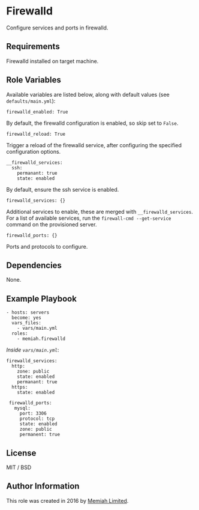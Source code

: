 Firewalld
==================

Configure services and ports in firewalld.

Requirements
------------

Firewalld installed on target machine.

Role Variables
--------------

Available variables are listed below, along with default values (see 
`defaults/main.yml`):

    firewalld_enabled: True

By default, the firewalld configuration is enabled, so skip set to `False`. 

    firewalld_reload: True

Trigger a reload of the firewalld service, after configuring the specified configuration options.

    __firewalld_services:
      ssh:
        permanant: true
        state: enabled

By default, ensure the ssh service is enabled.

    firewalld_services: {}

Additional services to enable, these are merged with `__firewalld_services`. 
For a list of available services, run the `firewall-cmd --get-service` command on the provisioned server.

    firewalld_ports: {}

Ports and protocols to configure.

Dependencies
------------

None.

Example Playbook
----------------

    - hosts: servers
      become: yes
      vars_files:
        - vars/main.yml
      roles:
        - memiah.firewalld

*Inside `vars/main.yml`*:

    firewalld_services:
      http:
        zone: public
        state: enabled
        permanant: true
      https:
        state: enabled
        
     firewalld_ports:
       mysql:
         port: 3306
         protocol: tcp
         state: enabled
         zone: public
         permanent: true

License
-------

MIT / BSD

Author Information
------------------

This role was created in 2016 by [Memiah Limited](https://github.com/memiah).
